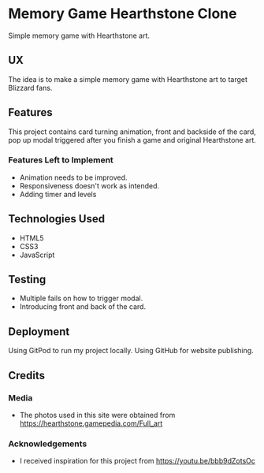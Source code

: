 # Memory Game Hearthstone Clone

Simple memory game with Hearthstone art.
 
## UX
 
The idea is to make a simple memory game with Hearthstone art to target Blizzard fans.

## Features

This project contains card turning animation, front and backside of the card, pop up modal triggered after you finish a game and original Hearthstone art.
 

### Features Left to Implement
- Animation needs to be improved.
- Responsiveness doesn't work as intended.
- Adding timer and levels

## Technologies Used
- HTML5
- CSS3
- JavaScript

## Testing

- Multiple fails on how to trigger modal.
- Introducing front and back of the card.

## Deployment

Using GitPod to run my project locally.
Using GitHub for website publishing.



## Credits


### Media
- The photos used in this site were obtained from https://hearthstone.gamepedia.com/Full_art

### Acknowledgements

- I received inspiration for this project from https://youtu.be/bbb9dZotsOc

